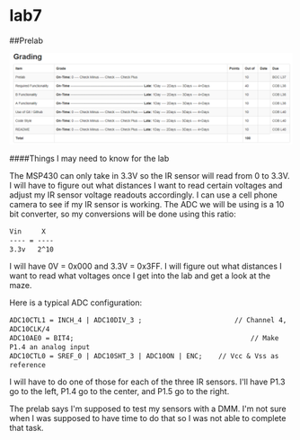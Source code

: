 lab7
====

##Prelab

![alt text](https://raw.githubusercontent.com/JeremyGruszka/lab7/master/gradesheet.PNG "gradesheet")

####Things I may need to know for the lab

The MSP430 can only take in 3.3V so the IR sensor will read from 0 to 3.3V.  I will have to figure out what distances I want to read certain voltages and adjust my IR sensor voltage readouts accordingly.  I can use a cell phone camera to see if my IR sensor is working.  The ADC we will be using is a 10 bit converter, so my conversions will be done using this ratio:

```
Vin     X
---- = ----
3.3v   2^10
```

I will have 0V = 0x000 and 3.3V = 0x3FF.  I will figure out what distances I want to read what voltages once I get into the lab and get a look at the maze.

Here is a typical ADC configuration:

```
ADC10CTL1 = INCH_4 | ADC10DIV_3 ;			            // Channel 4, ADC10CLK/4
ADC10AE0 = BIT4; 					                        // Make P1.4 an analog input
ADC10CTL0 = SREF_0 | ADC10SHT_3 | ADC10ON | ENC;	// Vcc & Vss as reference
```

I will have to do one of those for each of the three IR sensors. I'll have P1.3 go to the left, P1.4 go to the center, and P1.5 go to the right.

The prelab says I'm supposed to test my sensors with a DMM.  I'm not sure when I was supposed to have time to do that so I was not able to complete that task.
